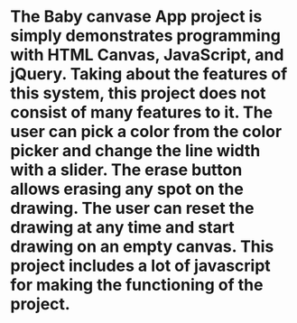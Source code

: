 # The Baby canvase App project is simply demonstrates programming with HTML Canvas, JavaScript, and jQuery. Taking about the features of this system, this project does not consist of many features to it. The user can pick a color from the color picker and change the line width with a slider. The erase button allows erasing any spot on the drawing. The user can reset the drawing at any time and start drawing on an empty canvas. This project includes a lot of javascript for making the functioning of the project.
